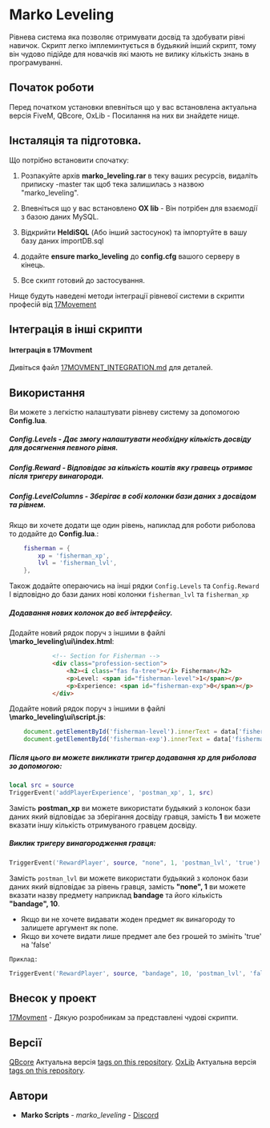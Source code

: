 # Marko Leveling

Рівнева система яка позволяє отримувати досвід та здобувати рівні навичок.
Скрипт легко імплеминтується в будьякий інший скрипт, тому він чудово підійде для новачків які мають не вилику кількість знань в програмуванні.

## Початок роботи

Перед початком установки впевніться що у вас встановлена актуальна версія FiveM, QBcore, OxLib - Посилання на них ви знайдете нище.

## Інсталяція та підготовка.

Що потрібно встановити спочатку:

1. Розпакуйте архів **marko_leveling.rar** в теку ваших ресурсів, видаліть приписку -master так щоб тека залишилась з назвою "marko_leveling".

2. Впевніться що у вас встановлено **OX lib** - Він потрібен для взаємодії з базою даних MySQL.

3. Відкрийти **HeldiSQL** (Або інший застосунок) та імпортуйте в вашу базу даних importDB.sql

4. додайте **ensure marko_leveling** до **config.cfg** вашого серверу в кінець.

5. Все скипт готовий до застосування.

Нище будуть наведені методи інтеграції рівневої системи в скрипти професій від [17Movement](https://discord.gg/wjZe8cKf)


## Інтеграція в інші скрипти

#### Інтеграція в 17Movment
Дивіться файл [17MOVMENT_INTEGRATION.md](17MOVMENT_INTEGRATION.md) для деталей.


## Використання

Ви можете з легкістю налаштувати рівневу систему за допомогою **Config.lua**.

##### **Config.Levels** - Дає змогу налаштувати необхідну кількість досвіду для досягнення певного рівня.

##### **Config.Reward** - Відповідає за кількість коштів яку гравець отримає після тригеру винагороди.

##### **Config.LevelColumns** - Зберігає в собі колонки бази даних з досвідом та рівнем.
Якщо ви хочете додати ще один рівень, напиклад для роботи риболова то додайте до **Config.lua**.:
```lua
    fisherman = {
        xp = 'fisherman_xp',
        lvl = 'fisherman_lvl',
    },
```

Також додайте операючись на інші рядки `Config.Levels` та `Config.Reward`
І відповідно до бази даних нові колонки `fisherman_lvl` та `fisherman_xp`

##### Додавання нових колонок до веб інтерфейсу.

Додайте новий рядок поруч з іншими в файлі **\marko_leveling\ui\index.html**:

```html
            <!-- Section for Fisherman -->
            <div class="profession-section">
                <h2><i class="fas fa-tree"></i> Fisherman</h2>
                <p>Level: <span id="fisherman-level">1</span></p>
                <p>Experience: <span id="fisherman-exp">0</span></p>
            </div>
```

Додайте новий рядок поруч з іншими в файлі **\marko_leveling\ui\script.js**:
```js
    document.getElementById('fisherman-level').innerText = data['fisherman_lvl'] || "0";
    document.getElementById('fisherman-exp').innerText = data['fisherman_xp'] || "0";
```

##### Після цього ви можете викликати тригер додавання **xp** для риболова зо допомогою:

```lua
local src = source
TriggerEvent('addPlayerExperience', 'postman_xp', 1, src)
```

Замість **postman_xp** ви можете використати будьякий з колонок бази даних який відповідає за зберігання досвіду гравця, замість **1** ви можете вказати іншу кількість отримуваного гравцем досвіду.

##### Виклик тригеру винагородження гравця:

```lua
TriggerEvent('RewardPlayer', source, "none", 1, 'postman_lvl', 'true')
```

Замість `postman_lvl` ви можете використати будьякий з колонок бази даних який відповідає за рівень гравця, замість **"none", 1** ви можете вказати назву предмету наприклад **bandage** та його кількість **"bandage", 10**.
- Якщо ви не хочете видавати жоден предмет як винагороду то залишете аргумент як none.
- Якщо ви хочете видати лише предмет але без грошей то змініть 'true' на 'false'

`Приклад:`
```lua
TriggerEvent('RewardPlayer', source, "bandage", 10, 'postman_lvl', 'false')
```

## Внесок у проект

[17Movment](https://discord.gg/wjZe8cKf) - Дякую розробникам за представлені чудові скрипти.


## Версії

[QBcore](http://semver.org/) Актуальна версія [tags on this repository](https://github.com/qbcore-framework/qb-core).
[OxLib](http://semver.org/) Актуальна версія [tags on this repository](https://github.com/overextended/ox_lib).


## Автори

* **Marko Scripts** - *marko_leveling* - [Discord](https://discord.gg/ptUTdGWtjX)

